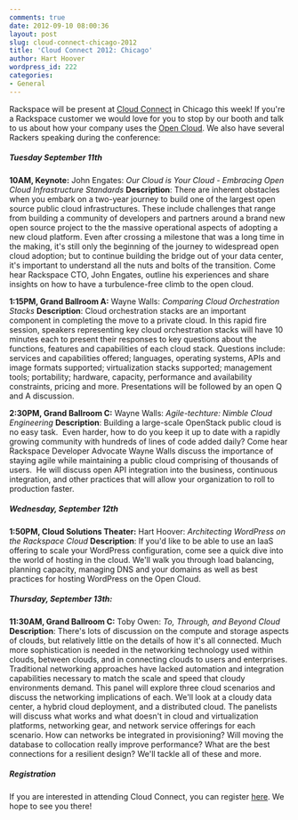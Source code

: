 ```yaml
---
comments: true
date: 2012-09-10 08:00:36
layout: post
slug: cloud-connect-chicago-2012
title: 'Cloud Connect 2012: Chicago'
author: Hart Hoover
wordpress_id: 222
categories:
- General
---
```


Rackspace will be present at [Cloud Connect](http://www.cloudconnectevent.com/chicago/) in Chicago this week! If you're a Rackspace customer we would love for you to stop by our booth and talk to us about how your company uses the [Open Cloud](http://rackspace.com/cloud). We also have several Rackers speaking during the conference:
<!-- more -->

##### Tuesday September 11th


**10AM, Keynote:**
John Engates: _Our Cloud is Your Cloud - Embracing Open Cloud Infrastructure Standards_
**Description**: There are inherent obstacles when you embark on a two-year journey to build one of the largest open source public cloud infrastructures. These include challenges that range from building a community of developers and partners around a brand new open source project to the the massive operational aspects of adopting a new cloud platform. Even after crossing a milestone that was a long time in the making, it's still only the beginning of the journey to widespread open cloud adoption; but to continue building the bridge out of your data center, it's important to understand all the nuts and bolts of the transition. Come hear Rackspace CTO, John Engates, outline his experiences and share insights on how to have a turbulence-free climb to the open cloud.

**1:15PM, Grand Ballroom A:**
Wayne Walls: _Comparing Cloud Orchestration Stacks_
**Description**: Cloud orchestration stacks are an important component in completing the move to a private cloud. In this rapid fire session, speakers representing key cloud orchestration stacks will have 10 minutes each to present their responses to key questions about the functions, features and capabilities of each cloud stack. Questions include: services and capabilities offered; languages, operating systems, APIs and image formats supported; virtualization stacks supported; management tools; portability; hardware, capacity, performance and availability constraints, pricing and more. Presentations will be followed by an open Q and A discussion.

**2:30PM, Grand Ballroom C:**
Wayne Walls: _Agile-techture: Nimble Cloud Engineering_
**Description**: Building a large-scale OpenStack public cloud is no easy task.  Even harder, how to do you keep it up to date with a rapidly growing community with hundreds of lines of code added daily? Come hear Rackspace Developer Advocate Wayne Walls discuss the importance of staying agile while maintaining a public cloud comprising of thousands of users.  He will discuss open API integration into the business, continuous integration, and other practices that will allow your organization to roll to production faster.


##### Wednesday, September 12th


**1:50PM, Cloud Solutions Theater:**
Hart Hoover: _Architecting WordPress on the Rackspace Cloud_
**Description**: If you'd like to be able to use an IaaS offering to scale your WordPress configuration, come see a quick dive into the world of hosting in the cloud. We'll walk you through load balancing, planning capacity, managing DNS and your domains as well as best practices for hosting WordPress on the Open Cloud.


##### Thursday, September 13th:


**11:30AM, Grand Ballroom C:**
Toby Owen: _To, Through, and Beyond Cloud_
**Description**: There's lots of discussion on the compute and storage aspects of clouds, but relatively little on the details of how it's all connected. Much more sophistication is needed in the networking technology used within clouds, between clouds, and in connecting clouds to users and enterprises. Traditional networking approaches have lacked automation and integration capabilities necessary to match the scale and speed that cloudy environments demand. This panel will explore three cloud scenarios and discuss the networking implications of each. We'll look at a cloudy data center, a hybrid cloud deployment, and a distributed cloud. The panelists will discuss what works and what doesn't in cloud and virtualization platforms, networking gear, and network service offerings for each scenario. How can networks be integrated in provisioning? Will moving the database to collocation really improve performance? What are the best connections for a resilient design? We'll tackle all of these and more.


##### Registration


If you are interested in attending Cloud Connect, you can register [here](https://cloudconnectevent.reg.techweb.com/chi/2012/Registrations/Registration). We hope to see you there!

